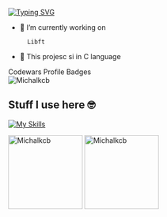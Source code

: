 [![Typing SVG](https://readme-typing-svg.demolab.com?font=Fira+Code&pause=1000&random=false&width=1048&lines=Hello+I'm+Michael+and+this+is+my+adventure+through+42+Warsaw+coding+academy)](https://git.io/typing-svg)

- 🔭 I’m currently working on

        Libft
- 🌱 This projesc si in C language


Codewars Profile Badges
<br>
<span>
  <img src="https://www.codewars.com/users/Michalkcb/badges/large" alt="Michalkcb" />
</span>

## Stuff I use here 🤓
[![My Skills](https://skillicons.dev/icons?i=c,git,github,vscode)](https://skillicons.dev)


<span>
<img  height="150px" src="https://github-readme-stats.vercel.app/api/top-langs?username=Michalkcb&show_icons=true&locale=en&layout=compact&theme=transparent" alt="Michalkcb" /> 
</span>

<span>
<img height="150px" src="https://github-readme-stats.vercel.app/api?username=Michalkcb&show_icons=true&locale=en&theme=transparent&hide=prs,issues,contribs" alt="Michalkcb" />
</span>


<!-- **Michalkcb/Michalkcb** is a ✨ _special_ ✨ repository because its `README.md` (this file) appears on your GitHub profile.

Here are some ideas to get you started:

- 🔭 I’m currently working on ...
- 🌱 I’m currently learning ...
- 👯 I’m looking to collaborate on ...

- 💬 Ask me about ...

- 😄 Pronouns: ...
- ⚡ Fun fact: ... -->
